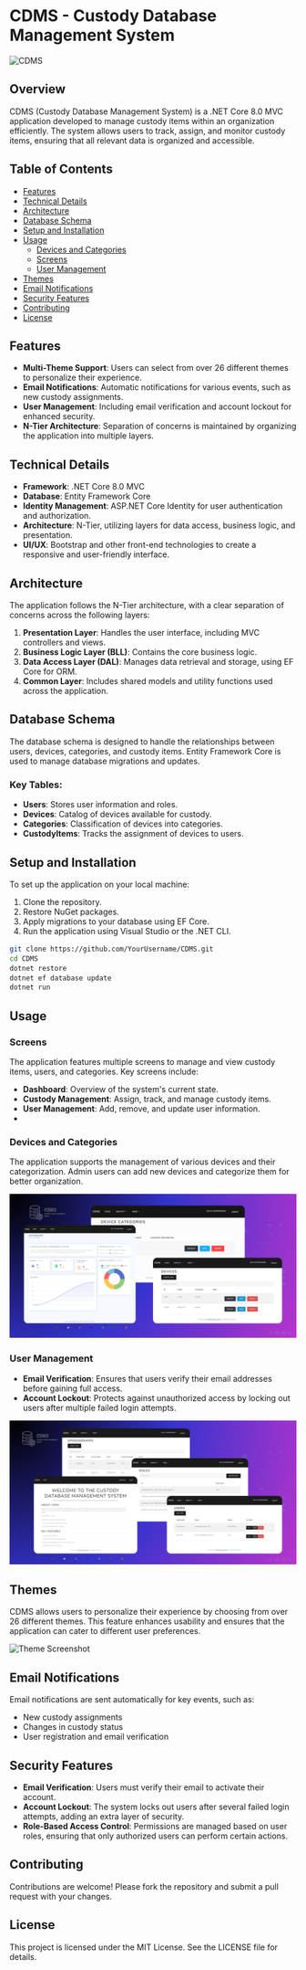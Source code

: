 # CDMS - Custody Database Management System
![CDMS](https://github.com/JoeGitHubPro/CDMS/blob/main/Documents/1.png)
## Overview
CDMS (Custody Database Management System) is a .NET Core 8.0 MVC application developed to manage custody items within an organization efficiently. The system allows users to track, assign, and monitor custody items, ensuring that all relevant data is organized and accessible.

## Table of Contents
- [Features](#features)
- [Technical Details](#technical-details)
- [Architecture](#architecture)
- [Database Schema](#database-schema)
- [Setup and Installation](#setup-and-installation)
- [Usage](#usage)
  - [Devices and Categories](#devices-and-categories)
  - [Screens](#screens)
  - [User Management](#user-management)
- [Themes](#themes)
- [Email Notifications](#email-notifications)
- [Security Features](#security-features)
- [Contributing](#contributing)
- [License](#license)

## Features
- **Multi-Theme Support**: Users can select from over 26 different themes to personalize their experience.
- **Email Notifications**: Automatic notifications for various events, such as new custody assignments.
- **User Management**: Including email verification and account lockout for enhanced security.
- **N-Tier Architecture**: Separation of concerns is maintained by organizing the application into multiple layers.

## Technical Details
- **Framework**: .NET Core 8.0 MVC
- **Database**: Entity Framework Core
- **Identity Management**: ASP.NET Core Identity for user authentication and authorization.
- **Architecture**: N-Tier, utilizing layers for data access, business logic, and presentation.
- **UI/UX**: Bootstrap and other front-end technologies to create a responsive and user-friendly interface.

## Architecture
The application follows the N-Tier architecture, with a clear separation of concerns across the following layers:
1. **Presentation Layer**: Handles the user interface, including MVC controllers and views.
2. **Business Logic Layer (BLL)**: Contains the core business logic.
3. **Data Access Layer (DAL)**: Manages data retrieval and storage, using EF Core for ORM.
4. **Common Layer**: Includes shared models and utility functions used across the application.

## Database Schema
The database schema is designed to handle the relationships between users, devices, categories, and custody items. Entity Framework Core is used to manage database migrations and updates.

### Key Tables:
- **Users**: Stores user information and roles.
- **Devices**: Catalog of devices available for custody.
- **Categories**: Classification of devices into categories.
- **CustodyItems**: Tracks the assignment of devices to users.

## Setup and Installation
To set up the application on your local machine:
1. Clone the repository.
2. Restore NuGet packages.
3. Apply migrations to your database using EF Core.
4. Run the application using Visual Studio or the .NET CLI.

```bash
git clone https://github.com/YourUsername/CDMS.git
cd CDMS
dotnet restore
dotnet ef database update
dotnet run
```
## Usage

### Screens
The application features multiple screens to manage and view custody items, users, and categories. Key screens include:
- **Dashboard**: Overview of the system's current state.
- **Custody Management**: Assign, track, and manage custody items.
- **User Management**: Add, remove, and update user information.
- 
### Devices and Categories
The application supports the management of various devices and their categorization. Admin users can add new devices and categorize them for better organization.

![Devices and Categories Screenshot](https://github.com/JoeGitHubPro/CDMS/blob/main/Documents/2.png)


### User Management
- **Email Verification**: Ensures that users verify their email addresses before gaining full access.
- **Account Lockout**: Protects against unauthorized access by locking out users after multiple failed login attempts.

![User Management](https://github.com/JoeGitHubPro/CDMS/blob/main/Documents/3.png)

## Themes
CDMS allows users to personalize their experience by choosing from over 26 different themes. This feature enhances usability and ensures that the application can cater to different user preferences.

![Theme Screenshot](https://github.com/JoeGitHubPro/CDMS/blob/main/Documents/4.png)

## Email Notifications
Email notifications are sent automatically for key events, such as:
- New custody assignments
- Changes in custody status
- User registration and email verification

## Security Features
- **Email Verification**: Users must verify their email to activate their account.
- **Account Lockout**: The system locks out users after several failed login attempts, adding an extra layer of security.
- **Role-Based Access Control**: Permissions are managed based on user roles, ensuring that only authorized users can perform certain actions.

## Contributing
Contributions are welcome! Please fork the repository and submit a pull request with your changes.

## License
This project is licensed under the MIT License. See the LICENSE file for details.

